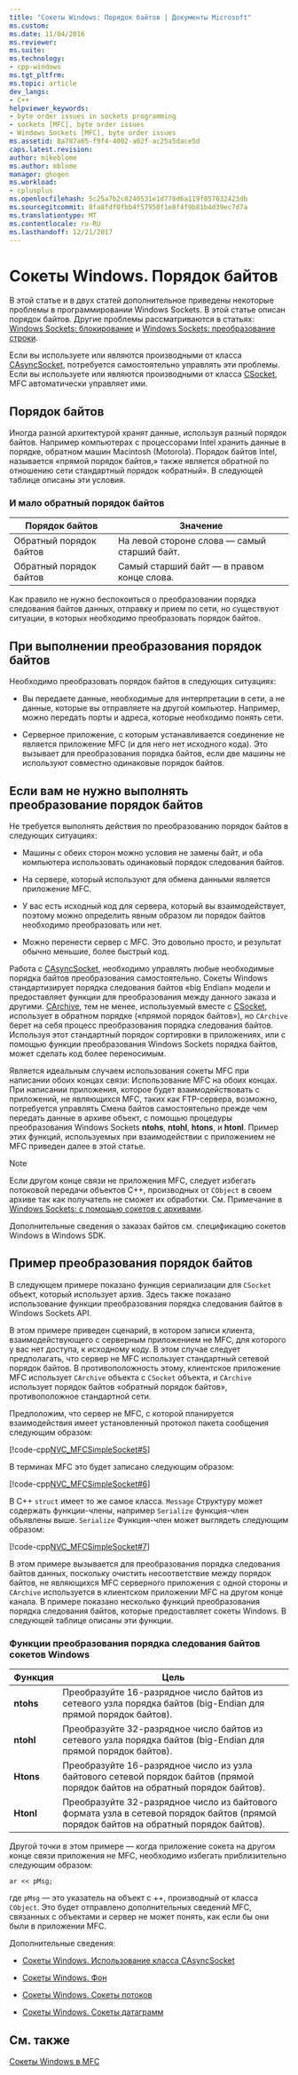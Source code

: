 ```yaml
---
title: "Сокеты Windows: Порядок байтов | Документы Microsoft"
ms.custom: 
ms.date: 11/04/2016
ms.reviewer: 
ms.suite: 
ms.technology:
- cpp-windows
ms.tgt_pltfrm: 
ms.topic: article
dev_langs:
- C++
helpviewer_keywords:
- byte order issues in sockets programming
- sockets [MFC], byte order issues
- Windows Sockets [MFC], byte order issues
ms.assetid: 8a787a65-f9f4-4002-a02f-ac25a5dace5d
caps.latest.revision: 
author: mikeblome
ms.author: mblome
manager: ghogen
ms.workload:
- cplusplus
ms.openlocfilehash: 5c25a7b2c8240531e1d778d6a119f857032423db
ms.sourcegitcommit: 8fa8fdf0fbb4f57950f1e8f4f9b81b4d39ec7d7a
ms.translationtype: MT
ms.contentlocale: ru-RU
ms.lasthandoff: 12/21/2017
---
```

# <a name="windows-sockets-byte-ordering"></a>Сокеты Windows. Порядок байтов
В этой статье и в двух статей дополнительное приведены некоторые проблемы в программировании Windows Sockets. В этой статье описан порядок байтов. Другие проблемы рассматриваются в статьях: [Windows Sockets: блокирование](../mfc/windows-sockets-blocking.md) и [Windows Sockets: преобразование строки](../mfc/windows-sockets-converting-strings.md).  
  
 Если вы используете или являются производными от класса [CAsyncSocket](../mfc/reference/casyncsocket-class.md), потребуется самостоятельно управлять эти проблемы. Если вы используете или являются производными от класса [CSocket](../mfc/reference/csocket-class.md), MFC автоматически управляет ими.  
  
## <a name="byte-ordering"></a>Порядок байтов  
 Иногда разной архитектурой хранят данные, используя разный порядок байтов. Например компьютерах с процессорами Intel хранить данные в порядке, обратном машин Macintosh (Motorola). Порядок байтов Intel, называется «прямой порядок байтов,» также является обратной по отношению сети стандартный порядок «обратный». В следующей таблице описаны эти условия.  
  
### <a name="big--and-little-endian-byte-ordering"></a>И мало обратный порядок байтов  
  
|Порядок байтов|Значение|  
|-------------------|-------------|  
|Обратный порядок байтов|На левой стороне слова — самый старший байт.|  
|Обратный порядок байтов|Самый старший байт — в правом конце слова.|  
  
 Как правило не нужно беспокоиться о преобразовании порядка следования байтов данных, отправку и прием по сети, но существуют ситуации, в которых необходимо преобразовать порядок байтов.  
  
## <a name="when-you-must-convert-byte-orders"></a>При выполнении преобразования порядок байтов  
 Необходимо преобразовать порядок байтов в следующих ситуациях:  
  
-   Вы передаете данные, необходимые для интерпретации в сети, а не данные, которые вы отправляете на другой компьютер. Например, можно передать порты и адреса, которые необходимо понять сети.  
  
-   Серверное приложение, с которым устанавливается соединение не является приложение MFC (и для него нет исходного кода). Это вызывает для преобразования порядка байтов, если две машины не используют совместно одинаковые порядок байтов.  
  
## <a name="when-you-do-not-have-to-convert-byte-orders"></a>Если вам не нужно выполнять преобразование порядок байтов  
 Не требуется выполнять действия по преобразованию порядок байтов в следующих ситуациях:  
  
-   Машины с обеих сторон можно условия не замены байт, и оба компьютера использовать одинаковый порядок следования байтов.  
  
-   На сервере, который используют для обмена данными является приложение MFC.  
  
-   У вас есть исходный код для сервера, который вы взаимодействует, поэтому можно определить явным образом ли порядок байтов необходимо преобразовать или нет.  
  
-   Можно перенести сервер с MFC. Это довольно просто, и результат обычно меньшие, более быстрый код.  
  
 Работа с [CAsyncSocket](../mfc/reference/casyncsocket-class.md), необходимо управлять любые необходимые порядка байтов преобразования самостоятельно. Сокеты Windows стандартизирует порядка следования байтов «big Endian» модели и предоставляет функции для преобразования между данного заказа и другими. [CArchive](../mfc/reference/carchive-class.md), тем не менее, используемый вместе с [CSocket](../mfc/reference/csocket-class.md), использует в обратном порядке («прямой порядок байтов»), но `CArchive` берет на себя процесс преобразования порядка следования байтов. Используя этот стандартный порядок сортировки в приложениях, или с помощью функции преобразования Windows Sockets порядка байтов, может сделать код более переносимым.  
  
 Является идеальным случаем использования сокеты MFC при написании обоих концах связи: Использование MFC на обоих концах. При написании приложения, которое будет взаимодействовать с приложений, не являющихся MFC, таких как FTP-сервера, возможно, потребуется управлять Смена байтов самостоятельно прежде чем передать данные в архиве объект, с помощью процедуры преобразования Windows Sockets **ntohs**, **ntohl**, **htons**, и **htonl**. Пример этих функций, используемых при взаимодействии с приложением не MFC приведен далее в этой статье.  
  
> [!NOTE]
>  Если другом конце связи не приложения MFC, следует избегать потоковой передачи объектов C++, производных от `CObject` в своем архиве так как получатель не сможет их обработки. См. Примечание в [Windows Sockets: с помощью сокетов с архивами](../mfc/windows-sockets-using-sockets-with-archives.md).  
  
 Дополнительные сведения о заказах байтов см. спецификацию сокетов Windows в Windows SDK.  
  
## <a name="a-byte-order-conversion-example"></a>Пример преобразования порядок байтов  
 В следующем примере показано функция сериализации для `CSocket` объект, который использует архив. Здесь также показано использование функции преобразования порядка следования байтов в Windows Sockets API.  
  
 В этом примере приведен сценарий, в котором записи клиента, взаимодействующего с серверным приложением не MFC, для которого у вас нет доступа, к исходному коду. В этом случае следует предполагать, что сервер не MFC использует стандартный сетевой порядок байтов. В противоположность этому, клиентское приложение MFC использует `CArchive` объекта с `CSocket` объекта, и `CArchive` использует порядок байтов «обратный порядок байтов», противоположное стандартной сети.  
  
 Предположим, что сервер не MFC, с которой планируется взаимодействия имеет установленный протокол пакета сообщения следующим образом:  
  
 [!code-cpp[NVC_MFCSimpleSocket#5](../mfc/codesnippet/cpp/windows-sockets-byte-ordering_1.cpp)]  
  
 В терминах MFC это будет записано следующим образом:  
  
 [!code-cpp[NVC_MFCSimpleSocket#6](../mfc/codesnippet/cpp/windows-sockets-byte-ordering_2.cpp)]  
  
 В C++ `struct` имеет то же самое класса. `Message` Структуру может содержать функции-члены, например `Serialize` функция-член объявлены выше. `Serialize` Функция-член может выглядеть следующим образом:  
  
 [!code-cpp[NVC_MFCSimpleSocket#7](../mfc/codesnippet/cpp/windows-sockets-byte-ordering_3.cpp)]  
  
 В этом примере вызывается для преобразования порядка следования байтов данных, поскольку очистить несоответствие между порядок байтов, не являющихся MFC серверного приложения с одной стороны и `CArchive` используется в клиентском приложении MFC на другом конце канала. В примере показано несколько функций преобразования порядка следования байтов, которые предоставляет сокеты Windows. В следующей таблице описаны эти функции.  
  
### <a name="windows-sockets-byte-order-conversion-functions"></a>Функции преобразования порядка следования байтов сокетов Windows  
  
|Функция|Цель|  
|--------------|-------------|  
|**ntohs**|Преобразуйте 16-разрядное число байтов из сетевого узла порядка байтов (big-Endian для прямой порядок байтов).|  
|**ntohl**|Преобразуйте 32-разрядное число байтов из сетевого узла порядка байтов (big-Endian для прямой порядок байтов).|  
|**Htons**|Преобразуйте 16-разрядное число из узла байтового сетевой порядок байтов (прямой порядок байтов на обратный порядок байтов).|  
|**Htonl**|Преобразуйте 32-разрядное число из байтового формата узла в сетевой порядок байтов (прямой порядок байтов на обратный порядок байтов).|  
  
 Другой точки в этом примере — когда приложение сокета на другом конце связи приложения не MFC, необходимо избегать приблизительно следующим образом:  
  
 `ar << pMsg;`  
  
 где `pMsg` — это указатель на объект с ++, производный от класса `CObject`. Это будет отправлено дополнительных сведений MFC, связанных с объектами и сервер не может понять, как если бы они были в приложении MFC.  
  
 Дополнительные сведения:  
  
-   [Сокеты Windows. Использование класса CAsyncSocket](../mfc/windows-sockets-using-class-casyncsocket.md)  
  
-   [Сокеты Windows. Фон](../mfc/windows-sockets-background.md)  
  
-   [Сокеты Windows. Сокеты потоков](../mfc/windows-sockets-stream-sockets.md)  
  
-   [Сокеты Windows. Сокеты датаграмм](../mfc/windows-sockets-datagram-sockets.md)  
  
## <a name="see-also"></a>См. также  
 [Сокеты Windows в MFC](../mfc/windows-sockets-in-mfc.md)

